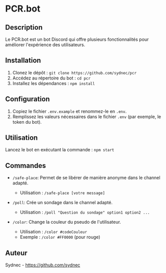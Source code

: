 # PCR.bot

## Description
Le PCR.bot est un bot Discord qui offre plusieurs fonctionnalités pour améliorer l'expérience des utilisateurs.

## Installation
1. Clonez le dépôt : `git clone https://github.com/sydnec/pcr`
2. Accédez au répertoire du bot : `cd pcr`
3. Installez les dépendances : `npm install`

## Configuration
1. Copiez le fichier `.env.example` et renommez-le en `.env`.
2. Remplissez les valeurs nécessaires dans le fichier `.env` (par exemple, le token du bot).

## Utilisation
Lancez le bot en exécutant la commande : `npm start`

## Commandes

- `/safe-place`: Permet de se libérer de manière anonyme dans le channel adapté.
  - Utilisation : `/safe-place [votre message]`

- `/poll`: Crée un sondage dans le channel adapté.
  - Utilisation : `/poll "Question du sondage" option1 option2 ...`

- `/color`: Change la couleur du pseudo de l'utilisateur.
  - Utilisation : `/color #codeCouleur`
  - Exemple : `/color #FF0000` (pour rouge)

## Auteur
Sydnec - https://github.com/sydnec
